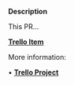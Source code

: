 **Description**

This PR...

[**Trello Item**](card_url_item)

More information:

•⁠ ⁠[**Trello Project**](trello_url)
